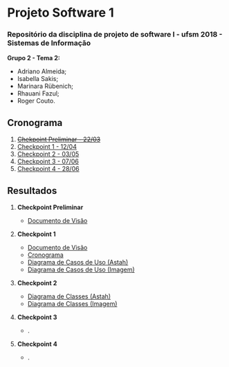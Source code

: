# Projeto Software 1

### Repositório da disciplina de projeto de software I - ufsm 2018 - Sistemas de Informação ###

**Grupo 2 - Tema 2:**  
- Adriano Almeida;  
- Isabella Sakis;  
- Marinara Rübenich;  
- Rhauani Fazul;  
- Roger Couto.

## Cronograma
1. [~~Chekpoint Preliminar - 22/03~~](Checkpoint_Preliminar)
1. [Checkpoint 1 -	12/04](Checkpoint_1)
1. [Checkpoint 2 -	03/05](Checkpoint_2)
1. [Checkpoint 3 -	07/06](Checkpoint_3)
1. [Checkpoint 4 -	28/06](Checkpoint_4)


## Resultados

1. **Checkpoint Preliminar**
    * [Documento de Visão](Checkpoint_1/Documento_Visão.pdf)

1. **Checkpoint 1**
    * [Documento de Visão](Checkpoint_1/Documento_Visão.pdf)
    * [Cronograma](Checkpoint_1/GerenciamentoProjeto(ProjectLibre)-PSI.pod)
    * [Diagrama de Casos de Uso (Astah)](Checkpoint_1/UseCaseDiagram-PSI.asta)
    * [Diagrama de Casos de Uso (Imagem)](Checkpoint_1/UseCaseDiagram-PSI.png)
    
1. **Checkpoint 2**
    * [Diagrama de Classes (Astah)](Checkpoint_2/ClassDiagram-PSI.asta)
    * [Diagrama de Classes (Imagem)](Checkpoint_2/ClassDiagram-PSI.png)
    
1. **Checkpoint 3**
    * .
    
1. **Checkpoint 4**
    * .
